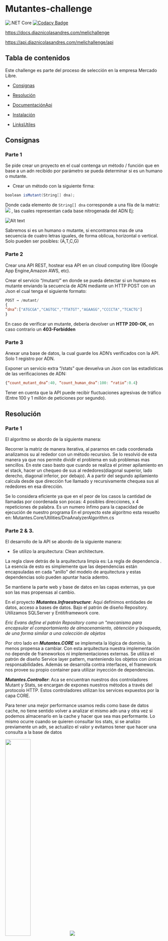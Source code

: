 # Mutantes-challenge

![.NET Core](https://github.com/diaznicolasandres1/mutantes-challenge/workflows/.NET%20Core/badge.svg) [![Codacy Badge](https://app.codacy.com/project/badge/Grade/ef0d090df39c4aa1b4e2d8334a0be4a9)](https://www.codacy.com?utm_source=github.com&amp;utm_medium=referral&amp;utm_content=diaznicolasandres1/mutantes-challenge&amp;utm_campaign=Badge_Grade)



https://docs.diaznicolasandres.com/melichallenge

https://api.diaznicolasandres.com/melichallenge/api



## Tabla de contenidos
Este challenge es parte del proceso de selección en la empresa Mercado Libre.
* [Consignas](#consignas)   
* [Resolución](#resolución)

* [DocumentaciónApi](#documentaciónapi)
* [Instalación](#instalación)
* [LinksUtiles](#linksutiles)





## Consignas
### Parte 1
Se pide crear un proyecto en el cual contenga un método / función que en base a un adn recibido por parámetro se pueda determinar si es un humano o mutante.

- Crear un método con la siguiente firma: 
```c#
boolean isMutant(String[] dna);
```
 
Donde cada elemento de ``` String[] dna ``` corresponde a una fila de la matriz: <img src="https://latex.codecogs.com/gif.latex?A=\Re^{nxn}" /> , las cuales representan cada base nitrogenada del ADN
Ej:

![Alt text](https://github.com/diaznicolasandres1/mutantes-challenge/blob/master/Doc/Imagenes/matrices.png?raw=true  "Title")

Sabremos si es un humano o mutante, si encontramos mas de una secuencia de cuatro letras iguales, de forma oblicua, horizontal o vertical. Solo pueden ser posibles: (A,T,C,G)

### Parte 2

Crear una API REST, hostear esa API en un cloud computing libre (Google App Engine,Amazon AWS, etc).

Crear el servicio “/mutant/” en donde se pueda detectar si un humano es mutante enviando la secuencia de ADN mediante un HTTP POST con un Json el cual tenga el siguiente formato:

```javascript
POST → /mutant/
{
“dna”:["ATGCGA","CAGTGC","TTATGT","AGAAGG","CCCCTA","TCACTG"]
}
```
En caso de verificar un mutante, debería devolver un **HTTP 200-OK**, en caso contrario un
**403-Forbidden**

### Parte 3

Anexar una base de datos, la cual guarde los ADN’s verificados con la API.
Solo 1 registro por ADN.

Exponer un servicio extra “/stats” que devuelva un Json con las estadísticas de las
verificaciones de ADN:
```javascript
{“count_mutant_dna”:40, “count_human_dna”:100: “ratio”:0.4}
```
Tener en cuenta que la API puede recibir fluctuaciones agresivas de tráfico (Entre 100 y 1
millón de peticiones por segundo).


## Resolución

### Parte 1

El algoritmo se abordo de la siguiente manera:

 Recorrer la matriz de manera iterativa, al pararnos en cada coordenada analizamos su al rededor con un método recursivo.
 Se lo resolvió de esta manera ya que nos permite dividir el problema en sub problemas mas sencillos. En este caso basto que cuando se realiza el primer apilamiento en el stack, hacer un chequeo de sus al rededores(diagonal superior, lado derecho, diagonal inferior, por debajo). A a partir del segundo apilamiento calcula desde que dirección fue llamado y recursivamente chequea sus al rededores en esa dirección.
 
 Se lo considera eficiente ya que en el peor de los casos la cantidad de llamadas por coordenada son pocas:  4 posibles direcciones, x 4 repeticiones de palabra. Es un numero ínfimo para la capacidad de ejecución de nuestro programa
 En el proyecto este algoritmo esta resuelto en: Mutantes.Core/Utilities/DnaAnalyzerAlgorithm.cs
 
 ### Parte 2 & 3.
 
El desarrollo de la API se abordo de la siguiente manera:
- Se utilizo la arquitectura: Clean architecture.

La regla clave detrás de la arquitectura limpia es: La regla de dependencia . La esencia de esto es simplemente que las dependencias están encapsuladas en cada "anillo" del modelo de arquitectura y estas dependencias solo pueden apuntar hacia adentro.

 Se mantiene la parte web y base de datos en las capas externas, ya que son las mas propensas al cambio.
 
 En el proyecto ***Mutantes.Infraestructure***:  Aquí definimos entidades de datos, acceso a bases de datos. Bajo el patrón de diseño Repository. Utilizamos SQLServer y Entitiframework core.
 
 *Eric Evans define el patrón Repository como un "mecanismo para encapsular el comportamiento de almacenamiento, obtención y búsqueda, de una forma similar a una colección de objetos*
  
 
 Por otro lado en ***Mutantes.CORE*** se implemeta la lógica de dominio, la menos propensa a cambiar. Con esta arquitectura nuestra implementación  no depende de frameworkos ni implementaciones externas. Se utiliza el patrón de diseño Service layer pattern, manteniendo los objetos con únicas responsabilidades.
Además se desarrolla contra interfaces, el framework nos provee su propio container para utilizar  inyección de dependencias.

***Mutantes.Controller***: Aca se encuentran nuestros dos controladores Mutant y Stats, se encargan de expones nuestros métodos a través del protocolo HTTP. 
Estos controladores utilizan los services expuestos por la capa CORE.

Para tener una mejor performance usamos redis como base de datos cache, no tiene sentido volver a analizar el mismo adn una y otra vez si podemos almacenarlo en la cache y hacer que sea mas performante. Lo mismo ocurre cuando se quieren consultar los stats, si se analizo previamente un adn, se actualizo el valor y evitamos tener que hacer una consulta a la base de datos
 
 
<img src="https://github.com/diaznicolasandres1/mutantes-challenge/blob/master/Doc/Imagenes/cleanArchitecture.png?raw=true" width="40%">
<img src="https://github.com/diaznicolasandres1/mutantes-challenge/blob/master/Doc/Imagenes/clean2.png?raw=true width="20%">




## DocumentaciónApi


 
<img src="https://github.com/diaznicolasandres1/mutantes-challenge/blob/master/Doc/Imagenes/Api.png?raw=true" width="40%">

La documentación de los endpoits, request y response se encuentra en:
[Mutants-API-Swagger](https://api.diaznicolasandres.com/melichallenge/api)


```
http://api.diaznicolasandres.com/melichallenge/api/mutant

```
```
http://api.diaznicolasandres.com/melichallenge/api/stats
```


## Instalación
Es necesario tener instalado   [NET CORE 3.1 SDK](https://dotnet.microsoft.com/download/dotnet-core/thank-you/sdk-3.1.402-windows-x64-installer)

1. Clonar el repo.

```sh
git clone https://github.com/diaznicolasandres1/mutantes-challenge.git
```

2. En la carpeta root buildear el proyecto
```sh
dotnet build

```
3. Nos movemos a la carpeta Mutantes.API

```sh
 cd Mutantes.API
 dotnet run
```

4. Abrir en un navegador

```
http://localhost:5001
```
5. Si queremos ejecutar unit tests, volvemos a la carpeta anterior

```sh
cd ..
cd Mutantes.Test\Mutantes.UnitTests
dotnet test
```

6. Ejecutar tests de integración

```sh
cd ..
cd Mutantes.IntegrationTests
dotnet test
```

## LinksUtiles
[Clean architecture](https://www.youtube.com/watch?v=dK4Yb6-LxAk)

[How to effectively use Redis Cache in .NET Core](https://www.youtube.com/watch?v=jwek4w6als4)

[Uncle Bob SOLID principles](https://www.youtube.com/watch?v=zHiWqnTWsn4)

[Implement a microservice domain model with .NET Core](https://docs.microsoft.com/en-us/dotnet/architecture/microservices/microservice-ddd-cqrs-patterns/net-core-microservice-domain-model)

[TDD and DDD with .NET Core and VSCode](https://www.youtube.com/watch?v=ORe0r4bpfac)

